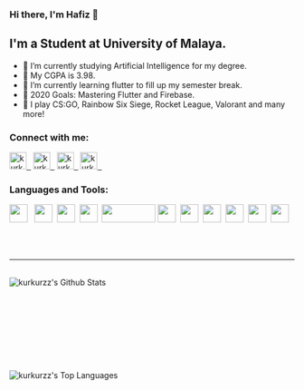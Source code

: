 ### Hi there, I'm Hafiz 👋

## I'm a Student at University of Malaya.
- 📃 I’m currently studying Artificial Intelligence for my degree.
- 🎇 My CGPA is 3.98.
- 🌱 I’m currently learning flutter to fill up my semester break.
- 🚀 2020 Goals: Mastering Flutter and Firebase.
- 👾 I play CS:GO, Rainbow Six Siege, Rocket League, Valorant and many more!

### Connect with me:

[<img alt="kurkurzz | Twitter" width="30px" src="https://seeklogo.com/images/T/twitter-logo-7249D46199-seeklogo.com.png" />&nbsp;&nbsp;][twitter]
[<img alt="kurkurzz | LinkedIn" width="30px" src="https://seeklogo.com/images/L/linkedin-icon-logo-FBADE03110-seeklogo.com.png" />&nbsp;&nbsp;][linkedin]
[<img alt="kurkurzz | Instagram" width="30px" src="https://seeklogo.com/images/I/instagram-new-2016-logo-D9D42A0AD4-seeklogo.com.png" />&nbsp;&nbsp;][instagram]
[<img alt="kurkurzz | Steam" width="30px" src="https://seeklogo.com/images/S/steam-logo-73274B19E3-seeklogo.com.png" />&nbsp;&nbsp;][steam]

### Languages and Tools:

<img height="32" width="32" src="https://seeklogo.com/images/V/visual-studio-code-logo-284BC24C39-seeklogo.com.png" /> &nbsp;
<img height="32" width="32" src="https://avatars1.githubusercontent.com/u/14101776?s=200&v=4" />&nbsp;
<img height="32" width="32" src="https://avatars2.githubusercontent.com/u/1335026?s=200&v=4" />&nbsp;
<img height="32" width="32" src="https://seeklogo.com/images/P/python-logo-A32636CAA3-seeklogo.com.png" />&nbsp;
<img height="32" width="95"  src="https://seeklogo.com/images/D/dart-programming-language-logo-FF81164A13-seeklogo.com.png" />
<img height="32" width="32"  src="https://seeklogo.com/images/J/java-logo-7F8B35BAB3-seeklogo.com.png" />&nbsp;
<img height="32" width="32"  src="https://seeklogo.com/images/S/selenium-logo-DB9103D7CF-seeklogo.com.png" />&nbsp;
<img height="32" width="32"  src="https://seeklogo.com/images/G/github-logo-5F384D0265-seeklogo.com.png" />&nbsp;
<img height="32" width="32"  src="https://seeklogo.com/images/P/pycharm-logo-51B1427388-seeklogo.com.png" />&nbsp;
<img height="32" width="32"  src="https://avatars3.githubusercontent.com/u/23211?s=200&v=4" />&nbsp;
<img height="32" width="32"  src="https://seeklogo.com/images/S/sqlite-logo-5E9F462E6A-seeklogo.com.png" />&nbsp;

<br />
<br />

---
<br>
<img align="left" alt="kurkurzz's Github Stats" src="https://github-readme-stats.vercel.app/api?username=kurkurzz&show_icons=true&hide_border=true&hide=stars,prs?count_private=true&theme=dracula" />

<br><br>
<br><br>
<br><br>
<br><br>

<img align="left" alt="kurkurzz's Top Languages" src="https://github-readme-stats.vercel.app/api/top-langs/?username=kurkurzz&theme=dracula&hide=Swift,Kotlin,Objective-C,HTML,Tex" />

[twitter]: https://twitter.com/apezzz_z
[instagram]: https://www.instagram.com/apezzz_
[linkedin]: https://www.linkedin.com/in/muhammadnurhafiz
[steam]: https://steamcommunity.com/id/pezzzakurkur/
